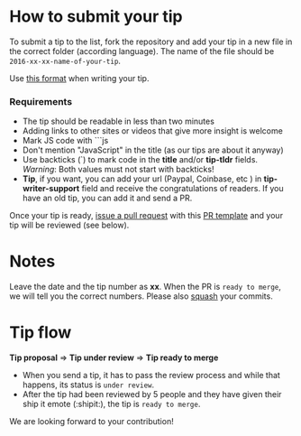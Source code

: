 # How to submit your tip

To submit a tip to the list, fork the repository and add your tip in a new file in the correct folder (according language).  The name of the file should be `2016-xx-xx-name-of-your-tip`.

Use [this format](https://github.com/loverajoel/jstips/blob/gh-pages/POST_TEMPLATE.md) when writing your tip. 

### Requirements
- The tip should be readable in less than two minutes
- Adding links to other sites or videos that give more insight is welcome
- Mark JS code with ```js
- Don't mention "JavaScript" in the title (as our tips are about it anyway)
- Use backticks (`) to mark code in the **title** and/or **tip-tldr** fields. _Warning_: Both values must not start with backticks!
- **Tip**, if you want, you can add your url (Paypal, Coinbase, etc ) in **tip-writer-support** field and receive the congratulations of readers. If you have an old tip, you can add it and send a PR.

Once your tip is ready, [issue a pull request](https://help.github.com/articles/using-pull-requests/) with this [PR template](https://github.com/loverajoel/jstips/blob/gh-pages/PULL_REQUEST_TEMPLATE.md) and your tip will be reviewed (see below).

# Notes

Leave the date and the tip number as **xx**. When the PR is `ready to merge`, we will tell you the correct numbers. Please also [squash](https://davidwalsh.name/squash-commits-git) your commits.

# Tip flow

**Tip proposal** ⇒ **Tip under review** ⇒ **Tip ready to merge**

- When you send a tip, it has to pass the review process and while that happens, its status is `under review`.
- After the tip had been reviewed by 5 people and they have given their ship it emote (:shipit:), the tip is `ready to merge`.


We are looking forward to your contribution!
